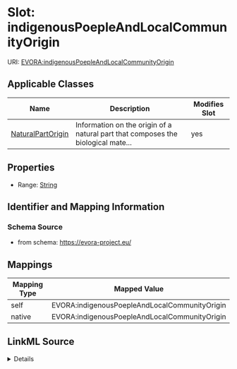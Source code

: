 

# Slot: indigenousPoepleAndLocalCommunityOrigin



URI: [EVORA:indigenousPoepleAndLocalCommunityOrigin](https://evora-project.eu/indigenousPoepleAndLocalCommunityOrigin)



<!-- no inheritance hierarchy -->





## Applicable Classes

| Name | Description | Modifies Slot |
| --- | --- | --- |
| [NaturalPartOrigin](NaturalPartOrigin.md) | Information on the origin of a natural part that composes the biological mate... |  yes  |







## Properties

* Range: [String](String.md)





## Identifier and Mapping Information







### Schema Source


* from schema: https://evora-project.eu/




## Mappings

| Mapping Type | Mapped Value |
| ---  | ---  |
| self | EVORA:indigenousPoepleAndLocalCommunityOrigin |
| native | EVORA:indigenousPoepleAndLocalCommunityOrigin |




## LinkML Source

<details>
```yaml
name: indigenousPoepleAndLocalCommunityOrigin
from_schema: https://evora-project.eu/
rank: 1000
alias: indigenousPoepleAndLocalCommunityOrigin
domain_of:
- NaturalPartOrigin
range: string

```
</details>